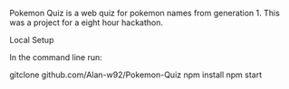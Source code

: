 Pokemon Quiz is a web quiz for pokemon names from generation 1. This was a project for a eight hour hackathon.


Local Setup

In the command line run:

gitclone github.com/Alan-w92/Pokemon-Quiz
npm install
npm start
